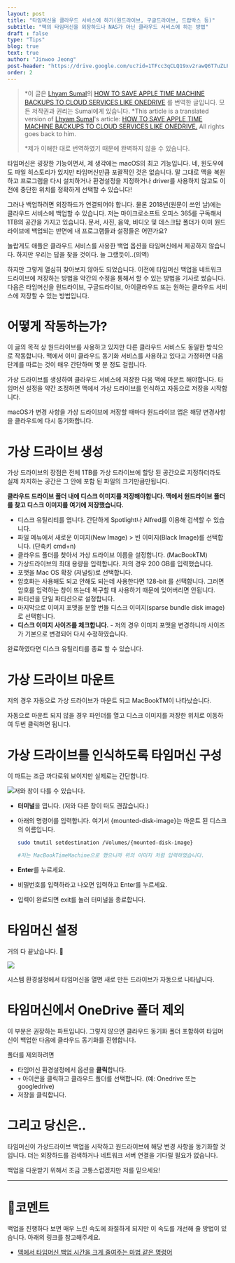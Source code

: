 ```yaml
---
layout: post
title: "타임머신을 클라우드 서비스에 하기(원드라이브, 구글드라이브, 드랍박스 등)"
subtitle: "맥의 타임머신을 외장하드나 NAS가 아닌 클라우드 서비스에 하는 방법"
draft : false
type: "Tips"
blog: true
text: true
author: "Jinwoo Jeong"
post-header: "https://drive.google.com/uc?id=1TFcc3qCLQ19xv2rawQ6T7uZLPSA-zoAZ"
order: 2
---
```


> *이 글은 [Lhyam Sumal](https://www.berserkcomputers.co.uk/author/lsumal)의 [HOW TO SAVE APPLE TIME MACHINE BACKUPS TO CLOUD SERVICES LIKE ONEDRIVE](https://www.berserkcomputers.co.uk/how-to-save-apple-time-machine-backups-to-cloud-services-like-onedrive/) 를 번역한 글입니다. 모든 저작권과 권리는 Sumal에게 있습니다.
> *This article is a translated version of  [Lhyam Sumal](https://www.berserkcomputers.co.uk/author/lsumal)'s article: [HOW TO SAVE APPLE TIME MACHINE BACKUPS TO CLOUD SERVICES LIKE ONEDRIVE.](https://www.berserkcomputers.co.uk/how-to-save-apple-time-machine-backups-to-cloud-services-like-onedrive/) All rights goes back to him.
>
> *제가 이해한 대로 번역하였기 때문에 완벽하지 않을 수 있습니다.



타임머신은 굉장한 기능이면서, 제 생각에는 macOS의 최고 기능입니다. 네, 윈도우에도 파일 히스토리가 있지만 타임머신만큼 포괄적인 것은 없습니다. 말 그대로 맥을 복원하고 프로그램을 다시 설치하거나 환경설정을 지정하거나 driver를 사용하지 않고도 이전에 중단한 위치를 정확하게 선택할 수 있습니다!

그러나 백업하려면 외장하드가 연결되어야 합니다. 물론 2018년(원문이 쓰인 날)에는 클라우드 서비스에 백업할 수 있습니다. 저는 마이크로소프트 오피스 365를 구독해서 1TB의 공간을 가지고 있습니다.  문서, 사진, 음악, 비디오 및 데스크탑 폴더가 이미 원드라이브에 백업되는 반면에 내 프로그램들과 설정들은 어떤가요?

놀랍게도 애플은 클라우드 서비스를 사용한 백업 옵션을 타임머신에서 제공하지 않습니다. 하지만 우리는 답을 찾을 것이다. 늘 그랬듯이..(의역)

하지만 그렇게 열심히 찾아보지 않아도 되었습니다. 이전에 타임머신 백업을 네트워크 드라이브에 저장하는 방법을 약간의 수정을 통해서 할 수 있는 방법을 기사로 썼습니다. 다음은 타임머신을 원드라이브, 구글드라이브, 아이클라우드 또는 원하는 클라우드 서비스에 저장할 수 있는 방법입니다.

# 어떻게 작동하는가?

이 글의 목적 상 원드라이브를 사용하고 있지만 다른 클라우드 서비스도 동일한 방식으로 작동합니다. 맥에서 이미 클라우드 동기화 서비스를 사용하고 있다고 가정하면 다음 단계를 따르는 것이 매우 간단하며 몇 분 정도 걸립니다.

가상 드라이브를 생성하여 클라우드 서비스에 저장한 다음 맥에 마운트 해야합니다. 타임머신 설정을 약간 조정하면 맥에서 가상 드라이브를 인식하고 자동으로 저장을 시작합니다.

macOS가 변경 사항을 가상 드라이브에 저장할 때마다 원드라이브 앱은 해당 변경사항을 클라우드에 다시 동기화합니다.

# 가상 드라이브 생성

가상 드라이브의 장점은 전체 1TB를 가상 드라이브에 할당 된 공간으로 지정하더라도 실제 차지하는 공간은 그 안에 포함 된 파일의 크기만큼만됩니다.

**클라우드 드라이브 폴더 내에 디스크 이미지를 저장해야합니다. 맥에서 원드라이브 폴더를 찾고 디스크 이미지를 여기에 저장했습니다.**

- 디스크 유틸리티를 엽니다. 간단하게 Spotlight나 Alfred를 이용해 검색할 수 있습니다.
- 파일 메뉴에서 새로운 이미지(New Image) > 빈 이미지(Black Image)를 선택합니다. (단축키 cmd+n)
- 클라우드 폴더를 찾아서 가상 드라이브 이름을 설정합니다. (MacBookTM)
- 가상드라이브의 최대 용량을 입력합니다. 저의 경우 200 GB를 입력했습니다.
- 포맷을 Mac OS 확장 (저널링)로 선택합니다.
- 암호화는 사용해도 되고 안해도 되는데 사용한다면 128-bit 를 선택합니다. 그러면 암호를 입력하는 창이 뜨는데 복구할 때 사용하기 때문에 잊어버리면 안됩니다.
- 파티션을 단일 파티션으로 설정합니다.
- 마지막으로 이미지 포맷을 분할 번들 디스크 이미지(sparse bundle disk image)로 선택합니다.
- **디스크 이미지 사이즈를 체크합니다.** - 저의 경우 이미지 포맷을 변경하니까 사이즈가 기본으로 변경되어 다시 수정하였습니다.

완료하였다면 디스크 유틸리티를 종료 할 수 있습니다.

# 가상 드라이브 마운트

저의 경우 자동으로 가상 드라이브가 마운트 되고 MacBookTM이 나타났습니다.

자동으로 마운트 되지 않을 경우 파인더를 열고 디스크 이미지를 저장한 위치로 이동하여 두번 클릭하면 됩니다.

# 가상 드라이브를 인식하도록 타임머신 구성

이 파트는 조금 까다로워 보이지만 실제로는 간단합니다.

![저와 창이 다를 수 있습니다.](https://drive.google.com/uc?id=1q2NoJZ86fuFTDyQd2GmjuQ-WpDSihVSY)

- **터미널**을 엽니다.
  (저와 다른 창이 떠도 괜찮습니다.)

- 아래의 명령어를 입력합니다. 여기서 {mounted-disk-image}는 마운트 된 디스크의 이름입니다. 

  ```bash
  sudo tmutil setdestination /Volumes/{mounted-disk-image}
  
  #저는 MacBookTimeMachine으로 했으니까 위의 이미지 처럼 입력하였습니다.
  ```

- **Enter**를 누르세요.

- 비밀번호를 입력하라고 나오면 입력하고 Enter를 누르세요.

- 입력이 완료되면 exit를 눌러 터미널을 종료합니다.

# 타임머신 설정

거의 다 끝났습니다. 👏

![](https://drive.google.com/uc?id=153DKpTWWJT9vN5WqmrQa4ykmBwF2_5Kx)

시스템 환경설정에서 타임머신을 열면 새로 만든 드라이브가 자동으로 나타납니다.



# 타임머신에서 OneDrive 폴더 제외

이 부분은 권장하는 파트입니다. 그렇지 않으면 클라우드 동기화 폴더 포함하여 타임머신이 백업한 다음에 클라우드 동기화를 진행합니다.

폴더를 제외하려면

- 타임머신 환경설정에서 옵션을 **클릭**합니다.
- `+` 아이콘을 클릭하고 클라우드 폴더를 선택합니다. (예: Onedrive 또는 googledrive)
- 저장을 클릭합니다.

# 그리고 당신은..

타임머신이 가상드라이브 백업을 시작하고 원드라이브에 해당 변경 사항을 동기화할 것입니다. 더는 외장하드를 검색하거나 네트워크 서버 연결을 기다릴 필요가 없습니다.

백업을 다운받기 위해서 조금 고통스럽겠지만 저를 믿으세요!





---



# 📝코멘트

백업을 진행하다 보면 매우 느린 속도에 좌절하게 되지만 이 속도를 개선해 줄 방법이 있습니다. 아래의 링크를 참고해주세요.

- [맥에서 타임머신 백업 시간을 크게 줄여주는 마법 같은 명령어](https://macnews.tistory.com/4280)